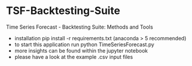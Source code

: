 # TSF-Backtesting-Suite
Time Series Forecast - Backtesting Suite: Methods and Tools

- installation pip install -r requirements.txt (anaconda > 5 recommended) 
- to start this application run python TimeSeriesForecast.py
- more insights can be found within the jupyter notebook
- please have a look at the example .csv input files